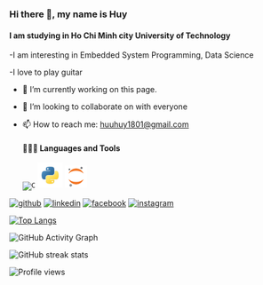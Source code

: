 ### Hi there 👋, my name is Huy
#### I am studying in Ho Chi Minh city University of Technology 
-I am interesting in Embedded System Programming, Data Science

-I love to play guitar 



- 🔭 I’m currently working on this page. 
- 👯 I’m looking to collaborate on with everyone  
- 📫 How to reach me: huuhuy1801@gmail.com 

  #### 👨🏻‍💻 Languages and Tools <br />
  <code><img title="C" height="45" src="https://github.com/zumrudu-anka/zumrudu-anka/blob/master/images/c.svg"></code>
  <code><img height="45" src="https://raw.githubusercontent.com/github/explore/80688e429a7d4ef2fca1e82350fe8e3517d3494d/topics/python/python.png"></code> 
   <code><img height="40" src="https://raw.githubusercontent.com/github/explore/80688e429a7d4ef2fca1e82350fe8e3517d3494d/topics/jupyter-notebook/jupyter-notebook.png"></code>

[<img src='https://cdn.jsdelivr.net/npm/simple-icons@3.0.1/icons/github.svg' alt='github' height='40'>](https://github.com/huynguyen180100)  [<img src='https://raw.githubusercontent.com/Raymo111/Raymo111/master/socials/linkedin.png' alt='linkedin' height='40'>](https://www.linkedin.com/in/www.linkedin.com/in/huy-nguyen-085382206/)  [<img src='https://img.icons8.com/fluent/48/000000/facebook-new.png' alt='facebook' height='40'>](https://www.facebook.com/https://www.facebook.com/huy.nguyenthaihuu)  [<img src='https://raw.githubusercontent.com/Raymo111/Raymo111/master/socials/instagram.svg' alt='instagram' height='40'>](https://www.instagram.com/https://www.instagram.com/huynguyen1801//)  

[![Top Langs](https://github-readme-stats.vercel.app/api/top-langs/?username=huynguyen180100)](https://github.com/anuraghazra/github-readme-stats)

![GitHub Activity Graph](https://activity-graph.herokuapp.com/graph?username=huynguyen180100)  

![GitHub streak stats](https://github-readme-streak-stats.herokuapp.com/?user=huynguyen180100)  

![Profile views](https://gpvc.arturio.dev/huynguyen180100)  










<!---
huynguyen180100/huynguyen180100 is a ✨ special ✨ repository because its `README.md` (this file) appears on your GitHub profile.
You can click the Preview link to take a look at your changes.
--->
